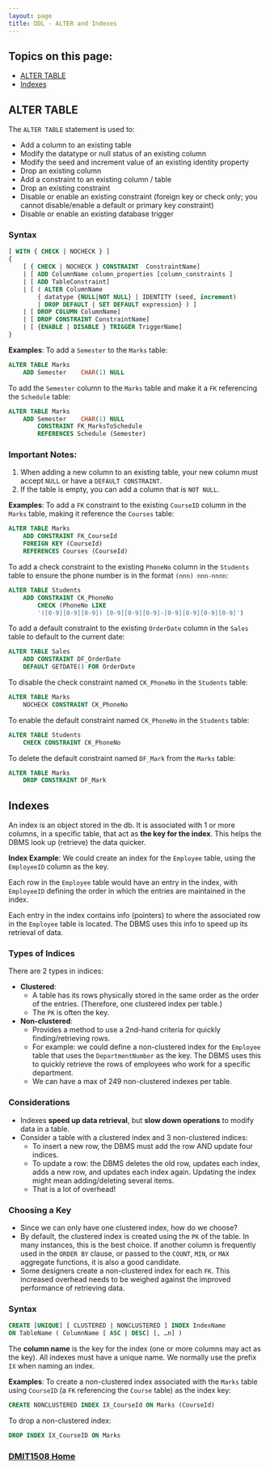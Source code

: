 ```yaml
---
layout: page
title: DDL - ALTER and Indexes
---
```


## Topics on this page:
* [ALTER TABLE](#alter)
* [Indexes](#indexes)

## <a ID="alter">ALTER TABLE</a>
The `ALTER TABLE` statement is used to:
* Add a column to an existing table
* Modify the datatype or null status of an existing column
* Modify the seed and increment value of an existing identity property
* Drop an existing column
* Add a constraint to an existing column / table
* Drop an existing constraint
* Disable or enable an existing constraint (foreign key or check only; you cannot disable/enable a default or primary key constraint)
* Disable or enable an existing database trigger

### Syntax

```sql
[ WITH { CHECK | NOCHECK } ]
{
    [ { CHECK | NOCHECK } CONSTRAINT  ConstraintName]
    | [ ADD ColumnName column_properties [column_constraints ]
    | [ ADD TableConstraint] 
    | [ ( ALTER ColumnName
        { datatype {NULL|NOT NULL} | IDENTITY (seed, increment) 
        | DROP DEFAULT | SET DEFAULT expression} ) ]
    | [ DROP COLUMN ColumnName]
    | [ DROP CONSTRAINT ConstraintName]
    | [ {ENABLE | DISABLE } TRIGGER TriggerName]
}
```

**Examples**:
To add a `Semester` to the `Marks` table:

```sql
ALTER TABLE Marks
    ADD Semester	CHAR(1)	NULL
```

To add the `Semester` column to the `Marks` table and make it a `FK` referencing the `Schedule` table:

```sql
ALTER TABLE Marks
    ADD Semester	CHAR(1)	NULL
        CONSTRAINT FK_MarksToSchedule
        REFERENCES Schedule (Semester)
```

### Important Notes:
1. When adding a new column to an existing table, your new column must accept `NULL` or have a `DEFAULT CONSTRAINT`.
2. If the table is empty, you can add a column that is `NOT NULL`.

**Examples**:
To add a `FK` constraint to the existing `CourseID` column in the `Marks` table, making it reference the `Courses` table:

```sql
ALTER TABLE Marks
    ADD CONSTRAINT FK_CourseId 
    FOREIGN KEY (CourseId) 
    REFERENCES Courses (CourseId)
```

To add a check constraint to the existing `PhoneNo` column in the `Students` table to ensure the phone number is in the format `(nnn) nnn-nnnn`:

```sql
ALTER TABLE Students
    ADD CONSTRAINT CK_PhoneNo
        CHECK (PhoneNo LIKE
        '([0-9][0-9][0-9]) [0-9][0-9][0-9]-[0-9][0-9][0-9][0-9]')
```

To add a default constraint to the existing `OrderDate` column in the `Sales` table to default to the current date:

```sql
ALTER TABLE Sales
    ADD	CONSTRAINT DF_OrderDate 
    DEFAULT GETDATE() FOR OrderDate
```

To disable the check constraint named `CK_PhoneNo` in the `Students` table:

```sql
ALTER TABLE Marks
    NOCHECK CONSTRAINT CK_PhoneNo
```

To enable the default constraint named `CK_PhoneNo` in the `Students` table:

```sql
ALTER TABLE Students
    CHECK CONSTRAINT CK_PhoneNo
```

To delete the default constraint named `DF_Mark` from the `Marks` table:

```sql
ALTER TABLE Marks
    DROP CONSTRAINT DF_Mark
```

## <a ID="indexes">Indexes</a>
An index is an object stored in the db. It is associated with 1 or more columns, in a specific table, that act as **the key for the index**. This helps the DBMS look up (retrieve) the data quicker.

**Index Example**:
We could create an index for the `Employee` table, using the `EmployeeID` column as the key.

Each row in the `Employee` table would have an entry in the index, with `EmployeeID` defining the order in which the entries are maintained in the index.

Each entry in the index contains info (pointers) to where the associated row in the `Employee` table is located. The DBMS uses this info to speed up its retrieval of data.

### Types of Indices
There are 2 types in indices:
* **Clustered**:
  * A table has its rows physically stored in the same order as the order of the entries. (Therefore, one clustered index per table.)
  * The `PK` is often the key.
* **Non-clustered**:
  * Provides a method to use a 2nd-hand criteria for quickly finding/retrieving rows.
  * For example: we could define a non-clustered index for the `Employee` table that uses the `DepartmentNumber` as the key. The DBMS uses this to quickly retrieve the rows of employees who work for a specific department.
  * We can have a max of 249 non-clustered indexes per table.

### Considerations
* Indexes **speed up data retrieval**, but **slow down operations** to modify data in a table.
* Consider a table with a clustered index and 3 non-clustered indices:
  * To insert a new row, the DBMS must add the row AND update four indices.
  * To update a row: the DBMS deletes the old row, updates each index, adds a new row, and updates each index again. Updating the index might mean adding/deleting several items.
  * That is a lot of overhead!

### Choosing a Key
* Since we can only have one clustered index, how do we choose?
* By default, the clustered index is created using the `PK` of the table. In many instances, this is the best choice. If another column is frequently used in the `ORDER BY` clause, or passed to the `COUNT`, `MIN`, or `MAX` aggregate functions, it is also a good candidate.
* Some designers create a non-clustered index for each `FK`. This increased overhead needs to be weighed against the improved performance of retrieving data.

### Syntax

```sql
CREATE [UNIQUE] [ CLUSTERED | NONCLUSTERED ] INDEX IndexName
ON TableName ( ColumnName [ ASC | DESC] [, …n] )
```

The **column name** is the key for the index (one or more columns may act as the key). All indexes must have a unique name. We normally use the prefix `IX` when naming an index.

**Examples**:
To create a non-clustered index associated with the `Marks` table using `CourseID` (a `FK` referencing the `Course` table) as the index key:

```sql
CREATE NONCLUSTERED INDEX IX_CourseId ON Marks (CourseId)
```

To drop a non-clustered index:

```sql
DROP INDEX IX_CourseID ON Marks
```

### [DMIT1508 Home](../)